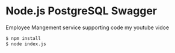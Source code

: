 # Node.js PostgreSQL Swagger

Employee Mangement service supporting code my youtube vidoe

```sh
$ npm install
$ node index.js
```